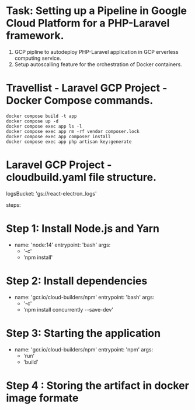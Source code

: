 # Task: Setting up a Pipeline in Google Cloud Platform for a PHP-Laravel framework. 

1. GCP pipline to autodeploy PHP-Laravel application in GCP erverless computing service.
2. Setup autoscalling feature for the orchestration of Docker containers.

# Travellist - Laravel GCP Project - Docker Compose commands.
```
docker compose build -t app
docker compose up -d
docker compose exec app ls -l
docker compose exec app rm -rf vendor composer.lock
docker compose exec app composer install
docker compose exec app php artisan key:generate
```

# Laravel GCP Project - cloudbuild.yaml file structure.

logsBucket: 'gs://react-electron_logs'

steps:
  # Step 1: Install Node.js and Yarn
  - name: 'node:14'
    entrypoint: 'bash'
    args:
      - '-c'
      - 'npm install'

  # Step 2: Install dependencies
  - name: 'gcr.io/cloud-builders/npm'
    entrypoint: 'bash'
    args:
      - '-c'
      - 'npm install concurrently --save-dev'

  # Step 3: Starting the application
  - name: 'gcr.io/cloud-builders/npm'
    entrypoint: 'npm'
    args:
      - 'run'
      - 'build'

  # Step 4 : Storing the artifact in docker image formate  
